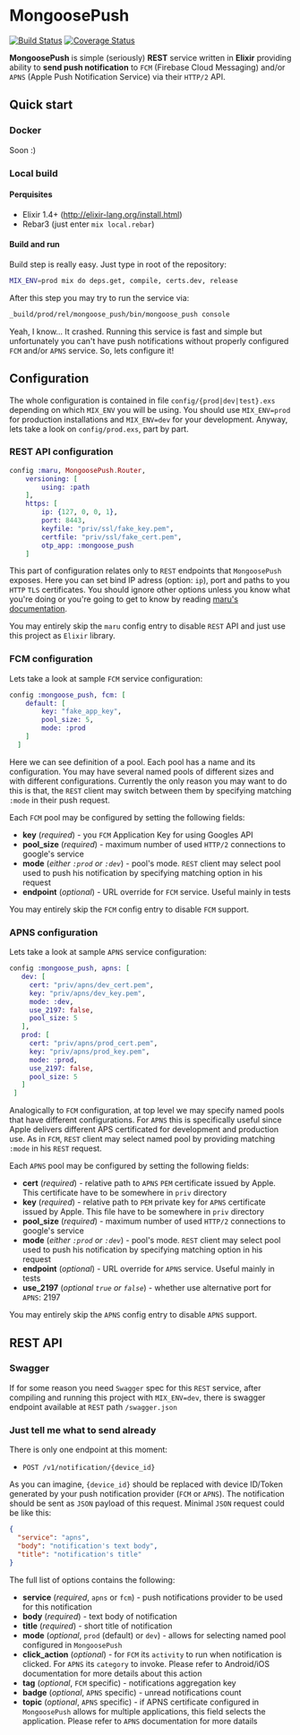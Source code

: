 # MongoosePush

[![Build Status](https://travis-ci.org/esl/MongoosePush.svg?branch=master)](https://travis-ci.org/esl/MongoosePush) [![Coverage Status](https://coveralls.io/repos/github/esl/MongoosePush/badge.svg?branch=initial_implementation)](https://coveralls.io/github/esl/MongoosePush?branch=master)

**MongoosePush** is simple (seriously) **REST** service written in **Elixir** providing ability to **send push
notification** to `FCM` (Firebase Cloud Messaging) and/or
`APNS` (Apple Push Notification Service) via their `HTTP/2` API.

## Quick start

### Docker

Soon :)

### Local build

#### Perquisites

* Elixir 1.4+ (http://elixir-lang.org/install.html)
* Rebar3 (just enter ```mix local.rebar```)

#### Build and run

Build step is really easy. Just type in root of the repository:
```bash
MIX_ENV=prod mix do deps.get, compile, certs.dev, release
```

After this step you may try to run the service via:
```bash
_build/prod/rel/mongoose_push/bin/mongoose_push console
```

Yeah, I know... It crashed. Running this service is fast and simple but unfortunately you can't have push notifications without properly configured `FCM` and/or `APNS` service. So, lets configure it!

## Configuration

The whole configuration is contained in file `config/{prod|dev|test}.exs` depending on which `MIX_ENV` you will be using. You should use `MIX_ENV=prod` for production installations and `MIX_ENV=dev` for your development. Anyway, lets take a look on `config/prod.exs`, part by part.  

### REST API configuration

```elixir
config :maru, MongoosePush.Router,
    versioning: [
        using: :path
    ],
    https: [
        ip: {127, 0, 0, 1},
        port: 8443,
        keyfile: "priv/ssl/fake_key.pem",
        certfile: "priv/ssl/fake_cert.pem",
        otp_app: :mongoose_push
    ]
```

This part of configuration relates only to `REST` endpoints that `MongoosePush` exposes. Here you can set bind IP adress (option: `ip`), port and paths to you `HTTP` `TLS` certificates. You should ignore other options unless you know what you're doing or you're going to get to know by reading [maru's documentation](https://maru.readme.io/docs).

You may entirely skip the `maru` config entry to disable `REST` API and just use this project as `Elixir` library.

### FCM configuration
Lets take a look at sample `FCM` service configuration:
```elixir
config :mongoose_push, fcm: [
    default: [
        key: "fake_app_key",
        pool_size: 5,
        mode: :prod
    ]
  ]
```

Here we can see definition of a pool. Each pool has a name and its configuration. You may have several named pools of different sizes and with different configurations. Currently the only reason you may want to do this is that, the `REST` client may switch between them by specifying matching `:mode` in their push request.

Each `FCM` pool may be configured by setting the following fields:
* **key** (*required*) - you `FCM` Application Key for using Googles API
* **pool_size** (*required*) - maximum number of used `HTTP/2` connections to google's service
* **mode** (*either `:prod` or `:dev`*) - pool's mode. `REST` client may select pool used to push his notification by specifying matching option in his request
* **endpoint** (*optional*) - URL override for `FCM` service. Useful mainly in tests

You may entirely skip the `FCM` config entry to disable `FCM` support.

### APNS configuration

Lets take a look at sample `APNS` service configuration:
```elixir
config :mongoose_push, apns: [
   dev: [
     cert: "priv/apns/dev_cert.pem",
     key: "priv/apns/dev_key.pem",
     mode: :dev,
     use_2197: false,
     pool_size: 5
   ],
   prod: [
     cert: "priv/apns/prod_cert.pem",
     key: "priv/apns/prod_key.pem",
     mode: :prod,
     use_2197: false,
     pool_size: 5
   ]
 ]
 ```
Analogically to `FCM` configuration, at top level we may specify named pools that have different configurations. For `APNS` this is specifically useful since Apple delivers different APS certificated for development and production use. As in `FCM`, `REST` client may select named pool by providing matching `:mode` in his `REST` request.

Each `APNS` pool may be configured by setting the following fields:
* **cert** (*required*) - relative path to `APNS` `PEM` certificate issued by Apple. This certificate have to be somewhere in `priv` directory
* **key** (*required*) - relative path to `PEM` private key for `APNS` certificate issued by Apple. This file have to be somewhere in `priv` directory
* **pool_size** (*required*) - maximum number of used `HTTP/2` connections to google's service
* **mode** (*either `:prod` or `:dev`*) - pool's mode. `REST` client may select pool used to push his notification by specifying matching option in his request
* **endpoint** (*optional*) - URL override for `APNS` service. Useful mainly in tests
* **use_2197** (*optional `true` or `false`*) - whether use alternative port for `APNS`: 2197

You may entirely skip the `APNS` config entry to disable `APNS` support.

## REST API

### Swagger

If for some reason you need `Swagger` spec for this `REST` service, after compiling and running this project with `MIX_ENV=dev`, there is swagger endpoint available at `REST` path `/swagger.json`

### Just tell me what to send already

There is only one endpoint at this moment:
* `POST /v1/notification/{device_id}`

As you can imagine, `{device_id}` should be replaced with device ID/Token generated by your push notification provider (`FCM` or `APNS`). The notification should be sent as `JSON` payload of this request. Minimal `JSON` request could be like this:

```json
{
  "service": "apns",
  "body": "notification's text body",
  "title": "notification's title"
}
```

The full list of options contains the following:
* **service** (*required*, `apns` or `fcm`) - push notifications provider to be used for this notification
* **body** (*required*) - text body of notification
* **title** (*required*) - short title of notification
* **mode** (*optional*, `prod` (default) or `dev`) - allows for selecting named pool configured in `MongoosePush`
* **click_action** (*optional*) - for `FCM` its `activity` to run when notification is clicked. For `APNS` its `category` to invoke. Please refer to Android/iOS documentation for more details about this action
* **tag** (*optional*, `FCM` specific) - notifications aggregation key
* **badge** (*optional*, `APNS` specific) - unread notifications count
* **topic** (*optional*, `APNS` specific) - if APNS certificate configured in `MongoosePush` allows for multiple applications, this field selects the application. Please refer to `APNS` documentation for more datails
